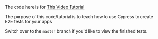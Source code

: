 The code here is for [This Video Tutorial](https://youtu.be/uNd9HxIHptY)

The purpose of this code/tutorial is to teach how to use Cypress to create E2E tests for your apps

Switch over to the `master` branch if you'd like to view the finished tests.